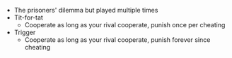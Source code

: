 - The prisoners' dilemma but played multiple times
- Tit-for-tat
	- Cooperate as long as your rival cooperate, punish once per cheating
- Trigger
	- Cooperate as long as your rival cooperate, punish forever since cheating
